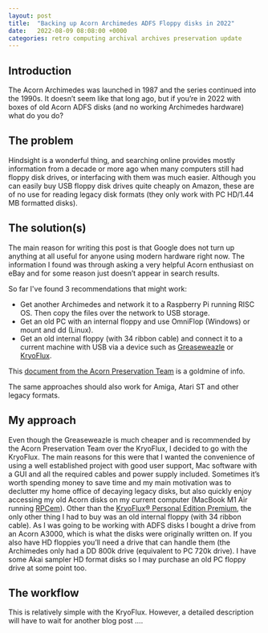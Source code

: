 ```yaml
---
layout: post
title:  "Backing up Acorn Archimedes ADFS Floppy disks in 2022"
date:   2022-08-09 08:08:00 +0000
categories: retro computing archival archives preservation update
---
```


## Introduction

The Acorn Archimedes was launched in 1987 and the series continued into the 1990s. It doesn’t seem like that long ago, but if you’re in 2022 with boxes of old Acorn ADFS disks (and no working Archimedes hardware) what do you do?

## The problem

Hindsight is a wonderful thing, and searching online provides mostly information from a decade or more ago when many computers still had floppy disk drives, or interfacing with them was much easier. Although you can easily buy USB floppy disk drives quite cheaply on Amazon, these are of no use for reading legacy disk formats (they only work with PC HD/1.44 MB formatted disks). 

## The solution(s)

The main reason for writing this post is that Google does not turn up anything at all useful for anyone using modern hardware right now. The information I found was through asking a very helpful Acorn enthusiast on eBay and for some reason just doesn’t appear in search results.

So far I've found 3 recommendations that might work:
- Get another Archimedes and network it to a Raspberry Pi running RISC OS. Then copy the files over the network to USB storage.
- Get an old PC with an internal floppy and use OmniFlop (Windows) or mount and dd (Linux). 
- Get an old internal floppy (with 34 ribbon cable) and connect it to a current machine with USB via a device such as [Greaseweazle](https://github.com/keirf/Greaseweazle) or [KryoFlux](https://www.kryoflux.com/).

This [document from the Acorn Preservation Team](https://stardot.org.uk/forums/viewtopic.php?t=22514) is a goldmine of info.

The same approaches should also work for Amiga, Atari ST and other legacy formats.

## My approach
Even though the Greaseweazle is much cheaper and is recommended by the Acorn Preservation Team over the KryoFlux, I decided to go with the KryoFlux. The main reasons for this were that I wanted the convenience of using a well established project with good user support, Mac software with a GUI and all the required cables and power supply included. Sometimes it’s worth spending money to save time and my main motivation was to declutter my home office of decaying legacy disks, but also quickly enjoy accessing my old Acorn disks on my current computer (MacBook M1 Air running [RPCem](https://www.marutan.net/rpcemu/index.php)). Other than the [KryoFlux® Personal Edition Premium](https://webstore.kryoflux.com/catalog/product_info.php?cPath=1&products_id=30), the only other thing I had to buy was an old internal floppy (with 34 ribbon cable). As I was going to be working with ADFS disks I bought a drive from an Acorn A3000, which is what the disks were originally written on. If you also have HD floppies you’ll need a drive that can handle them (the Archimedes only had a DD 800k drive (equivalent to PC 720k drive). I have some Akai sampler HD format disks so I may purchase an old PC floppy drive at some point too.

## The workflow
This is relatively simple with the KryoFlux. However, a detailed description will have to wait for another blog post &#8230;.




